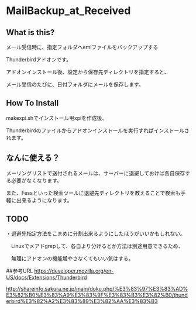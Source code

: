 MailBackup_at_Received
======================

## What is this?
メール受信時に、指定フォルダへemlファイルをバックアップする

Thunderbirdアドオンです。

アドオンインストール後、設定から保存先ディレクトリを指定すると、

メール受信のたびに、日付フォルダにメールを保存します。

## How To Install
makexpi.shでインストール甩xpiを作成後、

Thunderbirdのファイルからアドオンインストールを実行すればインストールされます。

## なんに使える？
メーリングリストで送付されるメールは、サーバーに退避しておけば各自保存する必要がなくなります。

また、Fessといった検索ツールに退避先ディレクトリを教えることで検索も手軽に出来るようになります。

## TODO
・退避先指定方法をこまめに分割出来るようにしたほうがいいかもしれない。

　Linuxでメアドgrepして、各自より分けるとか方法は別途用意できるため、

　無理にアドオンの機能増やさなくてもいい気はする。

##参考URL
https://developer.mozilla.org/en-US/docs/Extensions/Thunderbird

http://shareinfo.sakura.ne.jp/main/doku.php/%E3%83%97%E3%83%AD%E3%82%B0%E3%83%A9%E3%83%9F%E3%83%B3%E3%82%B0/thunderbird%E3%82%A2%E3%83%89%E3%82%AA%E3%83%B3
